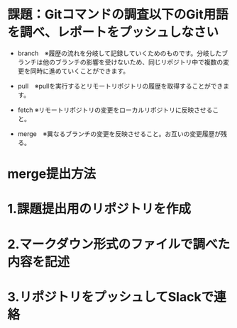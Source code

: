 # 課題：Gitコマンドの調査以下のGit用語を調べ、レポートをプッシュしなさい

* branch　※履歴の流れを分岐して記録していくためのものです。分岐したブランチは他のブランチの影響を受けないため、同じリポジトリ中で複数の変更を同時に進めていくことができます。

* pull　※pullを実行するとリモートリポジトリの履歴を取得することができます。

* fetch  ※リモートリポジトリの変更をローカルリポジトリに反映させること。

* merge　※異なるブランチの変更を反映させること。お互いの変更履歴が残る。



# merge提出方法
# 1.課題提出用のリポジトリを作成
# 2.マークダウン形式のファイルで調べた内容を記述
# 3.リポジトリをプッシュしてSlackで連絡
